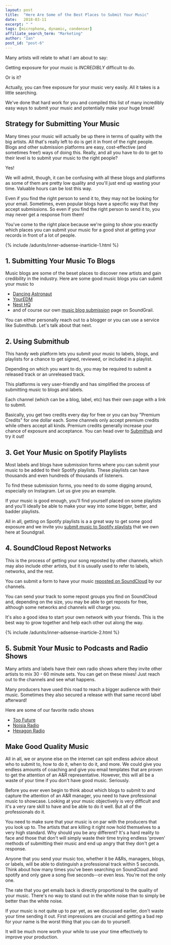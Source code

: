 ```yaml
---
layout: post
title:  "Here Are Some of the Best Places to Submit Your Music"
date:   2018-03-11
excerpt: " "
tags: [microphone, dynamic, condenser]
affiliate_search_term: "Marketing"
author: "Ian"
post_id: "post-6"
---
```

Many artists will relate to what I am about to say:

Getting exposure for your music is _INCREDIBLY_ difficult to do.

Or is it?

Actually, you can free exposure for your music very easily. All it takes is a little searching.

We've done that hard work for you and compiled this list of many incredibly easy ways to submit your music and potentially make your huge break!

## Strategy for Submitting Your Music
Many times your music will actually be up there in terms of quality with the big artists. All that's really left to do is get it in front of the right people. Blogs and other submission platforms are easy, cost-effective (and sometimes free!) ways of doing this. Really, and all you have to do to get to their level is to submit your music to the right people?

Yes!

We will admit, though, it can be confusing with all these blogs and platforms as some of them are pretty low quality and you'll just end up wasting your time. Valuable hours can be lost this way.

Even if you find the right person to send it to, they may not be looking for your email. Sometimes, even popular blogs have a specific way that they accept submissions. So even if you find the right person to send it to, you may never get a response from them!

You've come to the right place because we're going to show you exactly which places you can submit your music for a good shot at getting your records in front of a lot of people.

{% include /adunits/inner-adsense-inarticle-1.html %}

## 1. Submitting Your Music To Blogs
Music blogs are some of the beset places to discover new artists and gain credibility in the industry. Here are some good music blogs you can submit your music to
* [Dancing Astronaut](https://dancingastronaut.com/)
* [YourEDM](https://www.youredm.com/)
* [Nest HQ](https://nesthq.com/)
* and of course our own [music blog submission](https://soundgrail.com/promotion/music-blog-feature/) page on SoundGrail.

You can either personally reach out to a blogger or you can use a service like Submithub. Let's talk about that next.

## 2. Using Submithub
This handy web platform lets you submit your music to labels, blogs, and playlists for a chance to get signed, reviewed, or included in a playlist.

Depending on which you want to do, you may be required to submit a released track or an unreleased track.

This platforms is very user-friendly and has simplified the process of submitting music to blogs and labels.

Each channel (which can be a blog, label, etc) has their own page with a link to submit.

Basically, you get two credits every day for free or you can buy "Premium Credits" for one dollar each. Some channels only accept premium credits while others accept all kinds. Premium credits generally increase your chance of exposure and acceptance. You can head over to [Submithub](https://www.submithub.com/) and try it out!


## 3. Get Your Music on Spotify Playlists
Most labels and blogs have submission forms where you can submit your music to be added to their Spotify playlists. These playlists can have thousands and even hundreds of thousands of listeners.

To find these submission forms, you need to do some digging around, especially on Instagram. Let us give you an example.

If your music is good enough, you'll find yourself placed on some playlists and you'll ideally be able to make your way into some bigger, better, and badder playlists.

All in all, getting on Spotify playlists is a a great way to get some good exposure and we invite you [submit music to Spotify playlists](https://soundgrail.com/promotion/spotify-playlist/) that we own here at Soundgrail.

## 4. SoundCloud Repost Networks
This is the process of getting your song reposted by other channels, which may also include other artists, but it is usually used to refer to labels, networks, and the rest.

You can submit a form to have your music [reposted on SoundCloud](https://soundgrail.com/promotion/soundcloud-repost/) by our channels.

You can send your track to some repost groups you find on SoundCloud and, depending on the size, you may be able to get reposts for free, although some networks and channels will charge you.

It's also a good idea to start your own network with your friends. This is the best way to grow together and help each other out along the way.

{% include /adunits/inner-adsense-inarticle-2.html %}

## 5. Submit Your Music to Podcasts and Radio Shows
Many artists and labels have their own radio shows where they invite other artists to mix 30 - 60 minute sets. You can get on these mixes! Just reach out to the channels and see what happens.

Many producers have used this road to reach a bigger audience with their music. Sometimes they also secured a release with that same record label afterward!

Here are some of our favorite radio shows
* [Too Future](https://soundcloud.com/too-future-mixes)
* [Noisia Radio](https://soundcloud.com/noisiaradio)
* [Hexagon Radio](https://www.dondiablo.com/hexagonradio)

## Make Good Quality Music
All in all, we or anyone else on the internet can spit endless advice about who to submit to, how to do it, when to do it, and more. We could give you endless amounts of coaching and give you email templates that are proven to get the attention of an A&R representative. However, this will all be a waste of your time if you don't have good music. Seriously.

Before you ever even begin to think about which blogs to submit to and capture the attention of an A&R manager, you need to have professional music to showcase. Looking at your music objectively is very difficult and it's a very rare skill to have and be able to do it well. But all of the professionals do it.

You need to make sure that your music is on par with the producers that you look up to. The artists that are killing it right now hold themselves to a very high standard. Why should you be any different? It's a hard reality to face and those that don't will simply waste their time trying endless 'proven' methods of submitting their music and end up angry that they don't get a response.

Anyone that you send your music too, whether it be A&Rs, managers, blogs, or labels, will be able to distinguish a professional track within 5 seconds. Think about how many times you've been searching on SoundCloud and spotify and only gave a song five seconds--or even less. You're not the only one.

The rate that you get emails back is directly proportional to the quality of your music. There's no way to stand out in the white noise than to simply be better than the white noise.

If your music is not quite up to par yet, as we discussed earlier, don't waste your time sending it out. First impressions are crucial and getting a bad rep for your name is the worst thing that you can do to yourself.

It will be much more worth your while to use your time effectively to improve your production.
